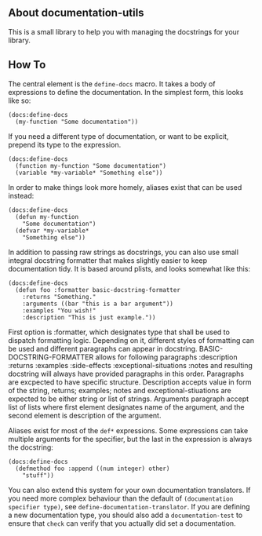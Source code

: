 ## About documentation-utils
This is a small library to help you with managing the docstrings for your library.

## How To
The central element is the `define-docs` macro. It takes a body of expressions to define the documentation. In the simplest form, this looks like so:

    (docs:define-docs
      (my-function "Some documentation"))

If you need a different type of documentation, or want to be explicit, prepend its type to the expression.

    (docs:define-docs
      (function my-function "Some documentation")
      (variable *my-variable* "Something else"))

In order to make things look more homely, aliases exist that can be used instead:

    (docs:define-docs
      (defun my-function
        "Some documentation")
      (defvar *my-variable*
        "Something else"))

In addition to passing raw strings as docstrings, you can also use small integral docstring formatter that makes slightly easier to keep documentation tidy. It is based around plists, and looks somewhat like this:

    (docs:define-docs
      (defun foo :formatter basic-docstring-formatter
        :returns "Something."
        :arguments ((bar "this is a bar argument"))
        :examples "You wish!"
        :description "This is just example."))

First option is :formatter, which designates type that shall be used to dispatch formatting logic. Depending on it, different styles of formatting can be used and different paragraphs can appear in docstring. BASIC-DOCSTRING-FORMATTER allows for following paragraphs :description :returns :examples :side-effects :exceptional-situations :notes and resulting docstring will always have provided paragraphs in this order. Paragraphs are excpected to have specific structure. Description accepts value in form of the string, returns; examples; notes and exceptional-stiuations are expected to be either string or list of strings. Arguments paragraph accept list of lists where first element designates name of the argument, and the second element is description of the argument.

Aliases exist for most of the `def*` expressions. Some expressions can take multiple arguments for the specifier, but the last in the expression is always the docstring:

    (docs:define-docs
      (defmethod foo :append ((num integer) other)
        "stuff"))

You can also extend this system for your own documentation translators. If you need more complex behaviour than the default of `(documentation specifier type)`, see `define-documentation-translator`. If you are defining a new documentation type, you should also add a `documentation-test` to ensure that `check` can verify that you actually did set a documentation.
